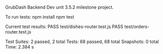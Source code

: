 GrubDash Backend Dev unit 3.5.2 milestone project.

To run tests: 
npm install
npm test

Current test results:
 PASS  test/dishes-router.test.js
 PASS  test/orders-router.test.js

Test Suites: 2 passed, 2 total
Tests:       68 passed, 68 total
Snapshots:   0 total
Time:        2.384 s
